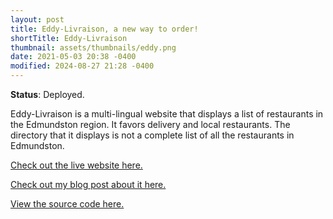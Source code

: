 ```yaml
---
layout: post
title: Eddy-Livraison, a new way to order!
shortTitle: Eddy-Livraison
thumbnail: assets/thumbnails/eddy.png
date: 2021-05-03 20:38 -0400
modified: 2024-08-27 21:28 -0400
---
```


**Status**: Deployed.

Eddy-Livraison is a multi-lingual website that displays a list of restaurants in the Edmundston region. It favors delivery and local restaurants. The directory that it displays is not a complete list of all the restaurants in Edmundston.

[Check out the live website here.](https://eddy-livraison.com)

[Check out my blog post about it here.](https://mdionne.me/eddy-livraison-post)

[View the source code here.](https://github.com/AideTechBot/eddy-livraison)
